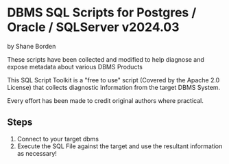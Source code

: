 # DBMS SQL Scripts for Postgres / Oracle / SQLServer v2024.03
by Shane Borden

These scripts have been collected and modified to help diagnose and expose metadata about various DBMS Products

This SQL Script Toolkit is a "free to use" script (Covered by the Apache 2.0 License) 
that collects diagnostic Information from the target DBMS System.

Every effort has been made to credit original authors where practical.

## Steps

1. Connect to your target dbms
2. Execute the SQL File against the target and use the resultant information as necessary!